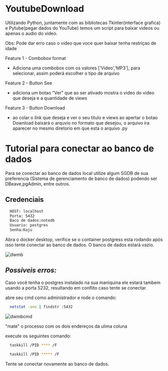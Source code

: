 # YoutubeDownload

Utilizando Python, juntamente com as bibliotecas Tkinter(interface grafica) e Pytube(pegar dados do YouTube)
temos um script para baixar videos ou apenas o audio do video.

Obs: Pode dar erro caso o video que voce quer baixar tenha restriçao de idade 

Feature 1 - Combobox format
- Adiciona uma combobox com os valores
['Video','MP3'], para selecionar, assim poderá 
escolher o tipo de arquivo

Feature 2 - Button See
- adiciona um botao "Ver" que ao ser ativado
mostra o video do video que deseja e a quantidade de views

Feature 3 - Button Download
- ao colar o link que deseja e ver o seu titulo e views
ao apertar o botao Download baixará
o arquvio no formato que desejou, o arquivo
ira aparecer no mesmo diretorio em que esta
o arquivo .py

# Tutorial para conectar ao banco de dados
Para se conectar ao banco de dados local 
utilize algum SGDB de sua preferencia (Sistema de gerenciamento de banco de dados)
podendo ser DBeave,pgAdmin, entre outros.

## Credenciais 
```bash
  HOST: localhost
  Porta: 5432
  Baco de dados:notedb
  Usuario: postgres
  Senha:Kaju
```

Abra o docker desktop, verifice se o container postgress esta rodando
após isso tente conectar ao banco de dados. O banco de dados estará vazio.

![dwmb](https://github.com/CaioSantdev/YoutubeDownload/assets/73500497/0af5a680-e66e-4d86-8f24-14af9b64c80c)


## *Possiveis erros:*

Caso você tenha o postgres instalado na sua maniquina ele estará tambem
usando a porta 5232, resultando em conflito caso tente se conectar.

abre seu cmd como administrador e rode o comando: 
```bash
  netstat -ano | findstr :5432
```
![dwmbcmd](https://github.com/CaioSantdev/YoutubeDownload/assets/73500497/1e5b419f-f6f1-40ba-aed2-4291e273e38f)

"mate" o processo com os dois endereços da ulima coluna

execute os seguintes comando: 
```bash
  taskkill /PID **** /F 
```
```bash
  taskkill /PID ***** /F
```
Tente se conectar novamente ao banco de dados.
